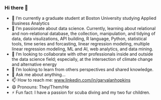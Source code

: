 ### Hi there 👋

- 🔭 I’m currently a graduate student at Boston University studying Applied Business Analytics
- 🌱 I’m passionate about data science. Currently, learning about relational and non-relational database, the collection, manipulation, and tidying of data, data visulizations, API building, R language, Python, statistical tools, time series and forcasting, linear regression modeling, multiple linear regression modeling, ML and AI, web analytics, and data mining.
- 👯 I’m looking to collaborate with other professionals inside and outside the data science field; especially, at the intersection of climate change and alternative energy
- 🤔 I’m looking to learn from others perspectives and shared knowledge.
- 💬 Ask me about anything...
- 📫 How to reach me: www.linkedin.com/in/garyalanhopkins
- 😄 Pronouns: They/Them/He
- ⚡ Fun fact: I have a passion for scuba diving and my two fur children.
